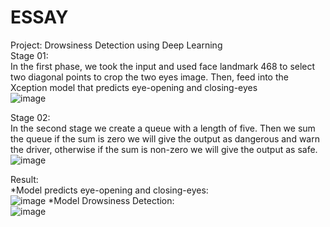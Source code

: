 # ESSAY
Project: Drowsiness Detection using Deep Learning \
Stage 01: \
In the first phase, we took the input and used face landmark 468 to select two diagonal points to crop the two eyes image. Then, feed into the Xception model that predicts eye-opening and closing-eyes \
![image](https://user-images.githubusercontent.com/81805609/217510853-1e92dff4-e12d-4493-b3e1-8f2a35ded15a.png) 

Stage 02: \
In the second stage we create a queue with a length of five. Then we sum the queue if the sum is zero we will give the output as dangerous and warn the driver, otherwise if the sum is non-zero we will give the output as safe. \
![image](https://user-images.githubusercontent.com/81805609/217511183-e67266a1-3ce0-46e0-b4bc-ce801b60c792.png) 

Result: \
*Model predicts eye-opening and closing-eyes: \
![image](https://user-images.githubusercontent.com/81805609/217511553-d6f7cfc1-d802-4075-9dab-afc38f550d16.png) 
*Model Drowsiness Detection: \
![image](https://user-images.githubusercontent.com/81805609/217511841-ba1870c5-c512-4b91-a81c-99a650e90a51.png)





